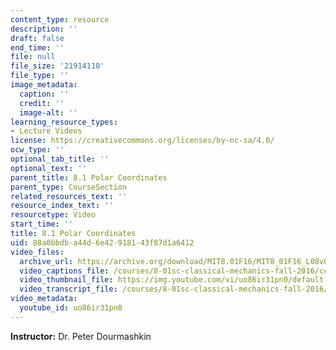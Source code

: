 ```yaml
---
content_type: resource
description: ''
draft: false
end_time: ''
file: null
file_size: '21914110'
file_type: ''
image_metadata:
  caption: ''
  credit: ''
  image-alt: ''
learning_resource_types:
- Lecture Videos
license: https://creativecommons.org/licenses/by-nc-sa/4.0/
ocw_type: ''
optional_tab_title: ''
optional_text: ''
parent_title: 8.1 Polar Coordinates
parent_type: CourseSection
related_resources_text: ''
resource_index_text: ''
resourcetype: Video
start_time: ''
title: 8.1 Polar Coordinates
uid: 88a0bbdb-a44d-6e42-9181-43f87d1a6412
video_files:
  archive_url: https://archive.org/download/MIT8.01F16/MIT8_01F16_L08v01_360p.mp4
  video_captions_file: /courses/8-01sc-classical-mechanics-fall-2016/cc50980b55055b5e8c8cad1fd296cbe9_uo86ir31pn0.vtt
  video_thumbnail_file: https://img.youtube.com/vi/uo86ir31pn0/default.jpg
  video_transcript_file: /courses/8-01sc-classical-mechanics-fall-2016/247f27d5277aa59ec38dc6ebdfa67f24_uo86ir31pn0.pdf
video_metadata:
  youtube_id: uo86ir31pn0
---
```

**Instructor:** Dr. Peter Dourmashkin